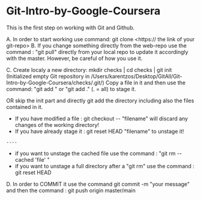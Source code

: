 # Git-Intro-by-Google-Coursera

This is the first step on working with Git and Github.

A. In order to start working use command: git clone <https:// the link of your git-repo>
B. If you change something directly from the web-repo use the command :  "git pull" directly from your local repo to update it accordingly with the master.
   However, be careful of how you use it.
   
C. Create localy a new directory: 
   mkdir checks |
   cd checks |
   git init   (Initialized empty Git repository in /Users/karentzos/Desktop/GitAll/Git-Intro-by-Google-Coursera/checks/.git/)
   Copy a file in it and then use the command: "git add <filename>" or "git add ." (. = all) to stage it. 
   
   OR skip the init part and directly git add the directory including also the files contained in it.
   
   * If you have modified a file  : git checkout -- "filename" will discard any changes of the working directory!
   * If you have already stage it : git reset HEAD "filename" to unstage it! 
    
    ----
    
   * if you want to unstage the cached file use the command : "git rm --cached 'file' "
   * if you want to unstage a full directory after a "git rm" use the command : git reset HEAD <file>
   
D. In order to COMMIT it use the command git commit -m "your message" and then the command : git push origin master/main
   
   

   
